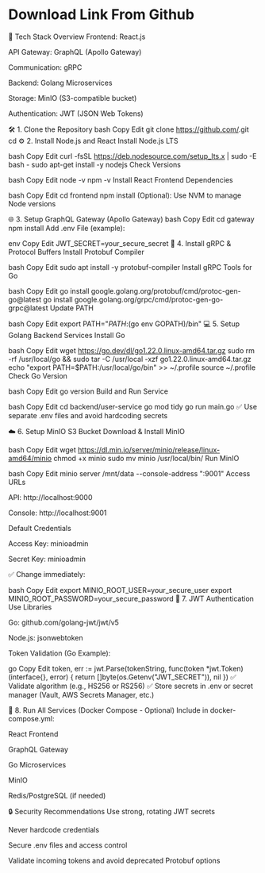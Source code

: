 # Download Link From Github #

🚀 Tech Stack Overview
Frontend: React.js

API Gateway: GraphQL (Apollo Gateway)

Communication: gRPC

Backend: Golang Microservices

Storage: MinIO (S3-compatible bucket)

Authentication: JWT (JSON Web Tokens)

🛠️ 1. Clone the Repository
bash
Copy
Edit
git clone https://github.com/<your-repo>.git
cd <your-repo>
⚙️ 2. Install Node.js and React
Install Node.js LTS

bash
Copy
Edit
curl -fsSL https://deb.nodesource.com/setup_lts.x | sudo -E bash -
sudo apt-get install -y nodejs
Check Versions

bash
Copy
Edit
node -v
npm -v
Install React Frontend Dependencies

bash
Copy
Edit
cd frontend
npm install
(Optional): Use NVM to manage Node versions

🌐 3. Setup GraphQL Gateway (Apollo Gateway)
bash
Copy
Edit
cd gateway
npm install
Add .env File (example):

env
Copy
Edit
JWT_SECRET=your_secure_secret
🔌 4. Install gRPC & Protocol Buffers
Install Protobuf Compiler

bash
Copy
Edit
sudo apt install -y protobuf-compiler
Install gRPC Tools for Go

bash
Copy
Edit
go install google.golang.org/protobuf/cmd/protoc-gen-go@latest
go install google.golang.org/grpc/cmd/protoc-gen-go-grpc@latest
Update PATH

bash
Copy
Edit
export PATH="$PATH:$(go env GOPATH)/bin"
💻 5. Setup Golang Backend Services
Install Go

bash
Copy
Edit
wget https://go.dev/dl/go1.22.0.linux-amd64.tar.gz
sudo rm -rf /usr/local/go && sudo tar -C /usr/local -xzf go1.22.0.linux-amd64.tar.gz
echo "export PATH=$PATH:/usr/local/go/bin" >> ~/.profile
source ~/.profile
Check Go Version

bash
Copy
Edit
go version
Build and Run Service

bash
Copy
Edit
cd backend/user-service
go mod tidy
go run main.go
✅ Use separate .env files and avoid hardcoding secrets

☁️ 6. Setup MinIO S3 Bucket
Download & Install MinIO

bash
Copy
Edit
wget https://dl.min.io/server/minio/release/linux-amd64/minio
chmod +x minio
sudo mv minio /usr/local/bin/
Run MinIO

bash
Copy
Edit
minio server /mnt/data --console-address ":9001"
Access URLs

API: http://localhost:9000

Console: http://localhost:9001

Default Credentials

Access Key: minioadmin

Secret Key: minioadmin

✅ Change immediately:

bash
Copy
Edit
export MINIO_ROOT_USER=your_secure_user
export MINIO_ROOT_PASSWORD=your_secure_password
🔐 7. JWT Authentication
Use Libraries

Go: github.com/golang-jwt/jwt/v5

Node.js: jsonwebtoken

Token Validation (Go Example):

go
Copy
Edit
token, err := jwt.Parse(tokenString, func(token *jwt.Token) (interface{}, error) {
    return []byte(os.Getenv("JWT_SECRET")), nil
})
✅ Validate algorithm (e.g., HS256 or RS256)
✅ Store secrets in .env or secret manager (Vault, AWS Secrets Manager, etc.)

🐳 8. Run All Services (Docker Compose - Optional)
Include in docker-compose.yml:

React Frontend

GraphQL Gateway

Go Microservices

MinIO

Redis/PostgreSQL (if needed)

🔒 Security Recommendations
Use strong, rotating JWT secrets

Never hardcode credentials

Secure .env files and access control

Validate incoming tokens and avoid deprecated Protobuf options
